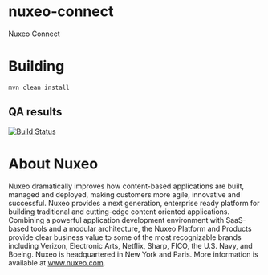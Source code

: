 nuxeo-connect
=============

Nuxeo Connect

# Building

    mvn clean install

## QA results

[![Build Status](https://qa.nuxeo.org/jenkins/buildStatus/icon?job=nuxeo-connect-master)](https://qa.nuxeo.org/jenkins/job/nuxeo-connect-master/)

# About Nuxeo

Nuxeo dramatically improves how content-based applications are built, managed and deployed, making customers more agile, innovative and successful. Nuxeo provides a next generation, enterprise ready platform for building traditional and cutting-edge content oriented applications. Combining a powerful application development environment with SaaS-based tools and a modular architecture, the Nuxeo Platform and Products provide clear business value to some of the most recognizable brands including Verizon, Electronic Arts, Netflix, Sharp, FICO, the U.S. Navy, and Boeing. Nuxeo is headquartered in New York and Paris. More information is available at www.nuxeo.com.
